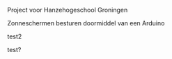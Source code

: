 Project voor Hanzehogeschool Groningen

Zonneschermen besturen doormiddel van een Arduino

test2


test?
